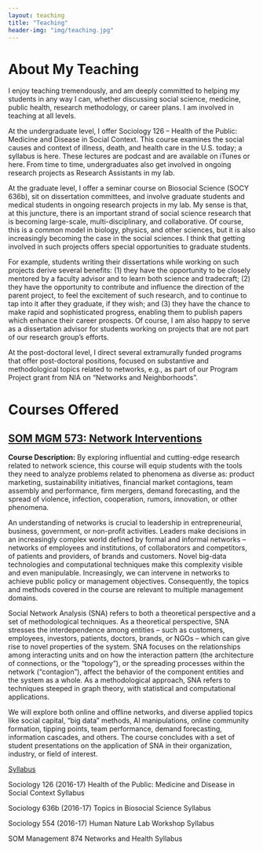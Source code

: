 ```yaml
---
layout: teaching
title: "Teaching"
header-img: "img/teaching.jpg"
---
```


# About My Teaching

I enjoy teaching tremendously, and am deeply committed to helping my students in any way I can, whether discussing social science, medicine, public health, research methodology, or career plans. I am involved in teaching at all levels.

At the undergraduate level, I offer Sociology 126 – Health of the Public: Medicine and Disease in Social Context. This course examines the social causes and context of illness, death, and health care in the U.S. today; a syllabus is here. These lectures are podcast and are available on iTunes or here. From time to time, undergraduates also get involved in ongoing research projects as Research Assistants in my lab.

At the graduate level, I offer a seminar course on Biosocial Science (SOCY 636b), sit on dissertation committees, and involve graduate students and medical students in ongoing research projects in my lab. My sense is that, at this juncture, there is an important strand of social science research that is becoming large-scale, multi-disciplinary, and collaborative. Of course, this is a common model in biology, physics, and other sciences, but it is also increasingly becoming the case in the social sciences. I think that getting involved in such projects offers special opportunities to graduate students.

For example, students writing their dissertations while working on such projects derive several benefits: (1) they have the opportunity to be closely mentored by a faculty advisor and to learn both science and tradecraft; (2) they have the opportunity to contribute and influence the direction of the parent project, to feel the excitement of such research, and to continue to tap into it after they graduate, if they wish; and (3) they have the chance to make rapid and sophisticated progress, enabling them to publish papers which enhance their career prospects. Of course, I am also happy to serve as a dissertation advisor for students working on projects that are not part of our research group’s efforts.

At the post-doctoral level, I direct several extramurally funded programs that offer post-doctoral positions, focused on substantive and methodological topics related to networks, e.g., as part of our Program Project grant from NIA on “Networks and Neighborhoods”.

# Courses Offered
  
## [SOM MGM 573: Network Interventions](#mgt573)

**Course Description:** By exploring influential and cutting-edge research related to network science, this course will equip students with the tools they need to analyze problems related to phenomena as diverse as: product marketing, sustainability initiatives, financial market contagions, team assembly and performance, firm mergers, demand forecasting, and the spread of violence, infection, cooperation, rumors, innovation, or other phenomena.

An understanding of networks is crucial to leadership in entrepreneurial, business, government, or non-profit activities.  Leaders make decisions in an increasingly complex world defined by formal and informal networks – networks of employees and institutions, of collaborators and competitors, of patients and providers, of brands and customers.  Novel big-data technologies and computational techniques make this complexity visible and even manipulable.  Increasingly, we can intervene in networks to achieve public policy or management objectives.  Consequently, the topics and methods covered in the course are relevant to multiple management domains.

Social Network Analysis (SNA) refers to both a theoretical perspective and a set of methodological techniques.  As a theoretical perspective, SNA stresses the interdependence among entities – such as customers, employees, investors, patients, doctors, brands, or NGOs – which can give rise to novel properties of the system.  SNA focuses on the relationships among interacting units and on how the interaction pattern (the architecture of connections, or the “topology”), or the spreading processes within the network (“contagion”), affect the behavior of the component entities and the system as a whole.  As a methodological approach, SNA refers to techniques steeped in graph theory, with statistical and computational applications.

We will explore both online and offline networks, and diverse applied topics like social capital, “big data” methods, AI manipulations, online community formation, tipping points, team performance, demand forecasting, information cascades, and others. The course concludes with a set of student presentations on the application of SNA in their organization, industry, or field of interest.

[Syllabus](uploads/MGT-573-Networks-Syllabus-2017.pdf)

Sociology 126 (2016-17)
Health of the Public: Medicine and Disease in Social Context
Syllabus

Sociology 636b (2016-17)
Topics in Biosocial Science
Syllabus

Sociology 554 (2016-17)
Human Nature Lab Workshop
Syllabus



SOM Management 874
Networks and Health
Syllabus

